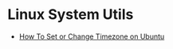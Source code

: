 # Linux System Utils

- [How To Set or Change Timezone on Ubuntu](https://github.com/sandiprb/stuff/blob/master/linux/how-to-set-timezone-on-ubuntu.md)

